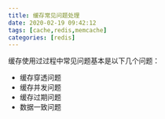 ```yaml
---
title: 缓存常见问题处理
date: 2020-02-19 09:42:12
tags: [cache,redis,memcache]
categories: [redis]
---
```


缓存使用过过程中常见问题基本是以下几个问题：

- 缓存穿透问题 
- 缓存并发问题 
- 缓存过期问题 
- 数据一致问题 